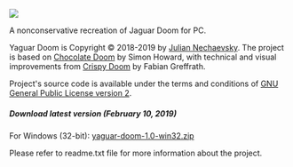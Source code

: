 ![](http://jnechaevsky.users.sourceforge.net/projects/yaguar/files/git_logo.png)

A nonconservative recreation of Jaguar Doom for PC.

Yaguar Doom is Copyright © 2018-2019 by [Julian Nechaevsky](http://jnechaevsky.users.sourceforge.net/author.html). The project is based on [Chocolate Doom](https://github.com/chocolate-doom/chocolate-doom/) by Simon Howard, with technical and visual improvements from [Crispy Doom](https://github.com/fabiangreffrath/crispy-doom) by Fabian Greffrath.

Project's source code is available under the terms and conditions of [GNU General Public License version 2](https://github.com/JNechaevsky/yaguar-doom/blob/master/COPYING.md).

##### Download latest version (February 10, 2019)

For Windows (32-bit): [yaguar-doom-1.0-win32.zip](https://sourceforge.net/projects/jnechaevsky/files/Yaguar%20Doom/1.0/yaguar-doom-1.0-win32.zip/download)<br />

Please refer to readme.txt file for more information about the project.
